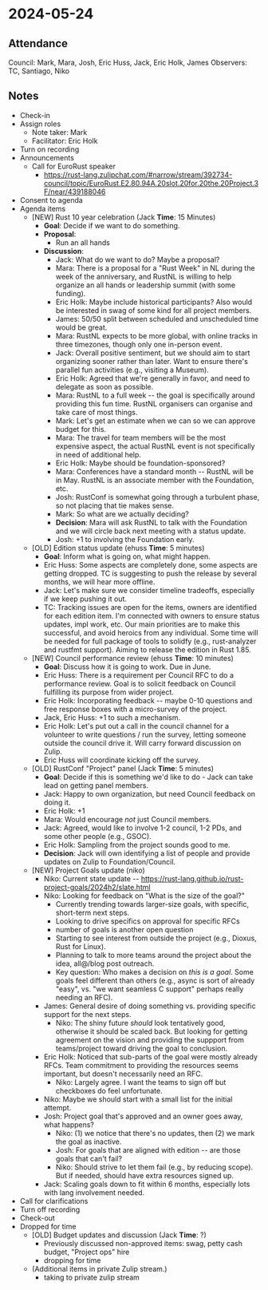 # 2024-05-24

## Attendance

Council: Mark, Mara, Josh, Eric Huss, Jack, Eric Holk, James
Observers: TC, Santiago, Niko

## Notes

- Check-in
- Assign roles
    - Note taker: Mark
    - Facilitator: Eric Holk
- Turn on recording
- Announcements
    - Call for EuroRust speaker
        - https://rust-lang.zulipchat.com/#narrow/stream/392734-council/topic/EuroRust.E2.80.94A.20slot.20for.20the.20Project.3F/near/439188046
- Consent to agenda
- Agenda items
    - [NEW] Rust 10 year celebration (Jack **Time**: 15 Minutes)
        - **Goal**: Decide if we want to do something.
        - **Proposal**:
            - Run an all hands
        - **Discussion**:
            - Jack: What do we want to do? Maybe a proposal?
            - Mara: There is a proposal for a "Rust Week" in NL during the week of the anniversary, and RustNL is willing to help organize an all hands or leadership summit (with some funding).
            - Eric Holk: Maybe include historical participants? Also would be interested in swag of some kind for all project members.
            - James: 50/50 split between scheduled and unscheduled time would be great.
            - Mara: RustNL expects to be more global, with online tracks in three timezones, though only one in-person event.
            - Jack: Overall positive sentiment, but we should aim to start organizing sooner rather than later. Want to ensure there's parallel fun activities (e.g., visiting a Museum).
            - Eric Holk: Agreed that we're generally in favor, and need to delegate as soon as possible.
            - Mara: RustNL to a full week -- the goal is specifically around providing this fun time. RustNL organisers can organise and take care of most things.
            - Mark: Let's get an estimate when we can so we can approve budget for this.
            - Mara: The travel for team members will be the most expensive aspect, the actual RustNL event is not specifically in need of additional help.
            - Eric Holk: Maybe should be foundation-sponsored?
            - Mara: Conferences have a standard month -- RustNL will be in May. RustNL is an associate member with the Foundation, etc.
            - Josh: RustConf is somewhat going through a turbulent phase, so not placing that tie makes sense.
            - Mark: So what are we actually deciding?
            - **Decision**: Mara will ask RustNL to talk with the Foundation and we will circle back next meeting with a status update.
            - Josh: +1 to involving the Foundation early.
    - [OLD] Edition status update (ehuss **Time**: 5 minutes)
        - **Goal**: Inform what is going on, what might happen.
        - Eric Huss: Some aspects are completely done, some aspects are getting dropped. TC is suggesting to push the release by several months, we will hear more offline.
        - Jack: Let's make sure we consider timeline tradeoffs, especially if we keep pushing it out.
        - TC: Tracking issues are open for the items, owners are identified for each edition item. I'm connected with owners to ensure status updates, impl work, etc. Our main priorities are to make this successful, and avoid heroics from any individual. Some time will be needed for full package of tools to solidfy (e.g., rust-analyzer and rustfmt support). Aiming to release the edition in Rust 1.85.
    - [NEW] Council performance review (ehuss **Time**: 10 minutes)
        - **Goal**: Discuss how it is going to work. Due in June.
        - Eric Huss: There is a requirement per Council RFC to do a performance review. Goal is to solicit feedback on Council fulfilling its purpose from wider project.
        - Eric Holk: Incorporating feedback -- maybe 0-10 questions and free response boxes with a micro-survey of the project.
        - Jack, Eric Huss: +1 to such a mechanism.
        - Eric Holk: Let's put out a call in the council channel for a volunteer to write questions / run the survey, letting someone outside the council drive it. Will carry forward discussion on Zulip.
        - Eric Huss will coordinate kicking off the survey.
    - [OLD] RustConf "Project" panel (Jack **Time**: 5 minutes)
        - **Goal**: Decide if this is something we'd like to do - Jack can take lead on getting panel members.
        - Jack: Happy to own organization, but need Council feedback on doing it.
        - Eric Holk: +1
        - Mara: Would encourage *not* just Council members.
        - Jack: Agreed, would like to involve 1-2 council, 1-2 PDs, and some other people (e.g., GSOC).
        - Eric Holk: Sampling from the project sounds good to me.
        - **Decision**: Jack will own identifying a list of people and provide updates on Zulip to Foundation/Council.
    - [NEW] Project Goals update (niko)
        - Niko: Current state update -- https://rust-lang.github.io/rust-project-goals/2024h2/slate.html
        - Niko: Looking for feedback on "What is the size of the goal?"
            - Currently trending towards larger-size goals, with specific, short-term next steps.
            - Looking to drive specifics on approval for specific RFCs
            - number of goals is another open question
            - Starting to see interest from outside the project (e.g., Dioxus, Rust for Linux).
            - Planning to talk to more teams around the project about the idea, all@/blog post outreach.
            - Key question: Who makes a decision on *this is a goal*. Some goals feel different than others (e.g., async is sort of already "easy", vs. "we want seamless C support" perhaps really needing an RFC).
        - James: General desire of doing something vs. providing specific support for the next steps.
            - Niko: The shiny future *should* look tentatively good, otherwise it should be scaled back. But looking for getting agreement on the vision and providing the suppport from teams/project toward driving the goal to conclusion.
        - Eric Holk: Noticed that sub-parts of the goal were mostly already RFCs. Team commitment to providing the resources seems important, but doesn't necessarily need an RFC.
            - Niko: Largely agree. I want the teams to sign off but checkboxes do feel unfortunate.
        - Niko: Maybe we should start with a small list for the initial attempt.
        - Josh: Project goal that's approved and an owner goes away, what happens?
            - Niko: (1) we notice that there's no updates, then (2) we mark the goal as inactive.
            - Josh: For goals that are aligned with edition -- are those goals that can't fail?
            - Niko: Should strive to let them fail (e.g., by reducing scope). But if needed, should have extra resources signed up.
        - Jack: Scaling goals down to fit within 6 months, especially lots with lang involvement needed.
- Call for clarifications
- Turn off recording
- Check-out
- Dropped for time
    - [OLD] Budget updates and discussion (Jack **Time**: ?)
        - Previously discussed non-approved items: swag, petty cash budget, "Project ops" hire
        - dropping for time
    - (Additional items in private Zulip stream.)
        - taking to private zulip stream
